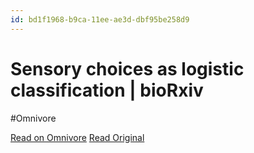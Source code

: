 ```yaml
---
id: bd1f1968-b9ca-11ee-ae3d-dbf95be258d9
---
```


# Sensory choices as logistic classification | bioRxiv
#Omnivore

[Read on Omnivore](https://omnivore.app/me/sensory-choices-as-logistic-classification-bio-rxiv-18d35783d57)
[Read Original](http://biorxiv.org/cgi/content/short/2024.01.17.576029v1?rss=1)

